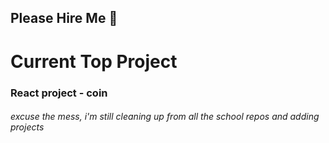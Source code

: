 ## Please Hire Me :pray:

# Current Top Project

### React project - coin

###### excuse the mess, i'm still cleaning up from all the school repos and adding projects
